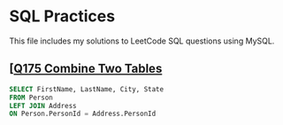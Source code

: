 # SQL Practices
This file includes my solutions to LeetCode SQL questions using MySQL.

## [[Q175 Combine Two Tables][Q175]
```sql
SELECT FirstName, LastName, City, State
FROM Person
LEFT JOIN Address
ON Person.PersonId = Address.PersonId
```
[Q175]:
https://leetcode.com/problems/combine-two-tables/
